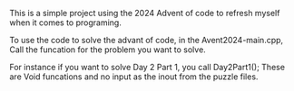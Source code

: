 This is a simple project using the 2024 Advent of code to refresh myself when it comes to programing.

To use the code to solve the advant of code, in the Avent2024-main.cpp, Call the funcation for the problem you want to solve.

For instance if you want to solve Day 2 Part 1, you call Day2Part1(); These are Void funcations and no input as the inout from the puzzle files.
